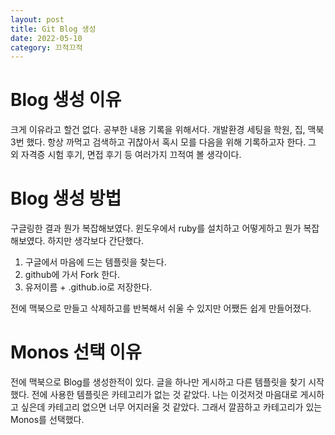 ```yaml
---
layout: post
title: Git Blog 생성
date: 2022-05-10
category: 끄적끄적
---
```

# Blog 생성 이유
크게 이유라고 할건 없다.
공부한 내용 기록을 위해서다.
개발환경 세팅을 학원, 집, 맥북 3번 했다.
항상 까먹고 검색하고 귀찮아서 혹시 모를 다음을 위해 기록하고자 한다.
그 외 자격증 시험 후기, 면접 후기 등 여러가지 끄적여 볼 생각이다.

# Blog 생성 방법
구글링한 결과 뭔가 복잡해보였다.
윈도우에서 ruby를 설치하고 어떻게하고 뭔가 복잡해보였다.
하지만 생각보다 간단했다.

1. 구글에서 마음에 드는 템플릿을 찾는다. 
2. github에 가서 Fork 한다.
3. 유저이름 + .github.io로 저장한다.

전에 맥북으로 만들고 삭제하고를 반복해서 쉬울 수 있지만 어쨌든 쉽게 만들어졌다.

# Monos 선택 이유
전에 맥북으로 Blog를 생성한적이 있다.
글을 하나만 게시하고 다른 템플릿을 찾기 시작했다.
전에 사용한 템플릿은 카테고리가 없는 것 같았다.
나는 이것저것 마음대로 게시하고 싶은데 카테고리 없으면 너무 어지러울 것 같았다.
그래서 깔끔하고 카테고리가 있는 Monos를 선택했다.
